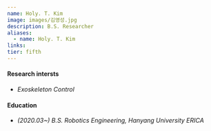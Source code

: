 ```yaml
---
name: Holy. T. Kim
image: images/김영성.jpg
description: B.S. Researcher
aliases:
  - name: Holy. T. Kim
links:
tier: fifth
---
```

#### **Research intersts**
- *Exoskeleton Control*


#### **Education**
- *(2020.03~) B.S. Robotics Engineering, Hanyang University ERICA* 






